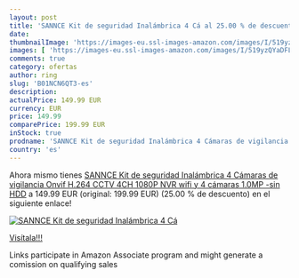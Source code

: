 ```yaml
---
layout: post
title: 'SANNCE Kit de seguridad Inalámbrica 4 Cá al 25.00 % de descuento'
date: 
thumbnailImage: 'https://images-eu.ssl-images-amazon.com/images/I/519yzQYaDFL._SL200_.jpg'
images: [ 'https://images-eu.ssl-images-amazon.com/images/I/519yzQYaDFL._SL200_.jpg' ]
comments: true
category: ofertas
author: ring
slug: 'B01NCN6QT3-es'
description:
actualPrice: 149.99 EUR
currency: EUR
price: 149.99
comparePrice: 199.99 EUR
inStock: true
prodname: 'SANNCE Kit de seguridad Inalámbrica 4 Cámaras de vigilancia  Onvif H.264 CCTV 4CH 1080P NVR wifi y 4 cámaras 1.0MP -sin HDD'
country: 'es'
---
```


Ahora mismo tienes [SANNCE Kit de seguridad Inalámbrica 4 Cámaras de vigilancia  Onvif H.264 CCTV 4CH 1080P NVR wifi y 4 cámaras 1.0MP -sin HDD](https://www.amazon.es/dp/B01NCN6QT3/?tag=tolees-21) a 149.99 EUR (original: 199.99 EUR) (25.00 %  de descuento) en el siguiente enlace!

[![SANNCE Kit de seguridad Inalámbrica 4 Cá](https://images-eu.ssl-images-amazon.com/images/I/519yzQYaDFL._SL200_.jpg)](https://www.amazon.es/dp/B01NCN6QT3/?tag=tolees-21)

[Visítala!!!](https://www.amazon.es/dp/B01NCN6QT3/?tag=tolees-21)

Links participate in Amazon Associate program and might generate a comission on qualifying sales
